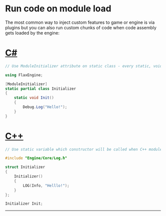 # Run code on module load

The most common way to inject custom features to game or engine is via plugins but you can also run custom chunks of code when code assembly gets loaded by the engine:

# [C#](#tab/code-csharp)
```cs
// Use ModuleInitializer attribute on static class - every static, void and parameterless method will be invoked after C# module gets loaded.

using FlaxEngine;

[ModuleInitializer]
static partial class Initializer
{
    static void Init()
    {
        Debug.Log("Hello!");
    }
}
```
# [C++](#tab/code-cpp)
```cpp
// Use static variable which constructor will be called when C++ module gets loaded.

#include "Engine/Core/Log.h"

struct Initializer
{
    Initializer()
    {
        LOG(Info, "Helllo!");
    }
};

Initializer Init;
```
***
